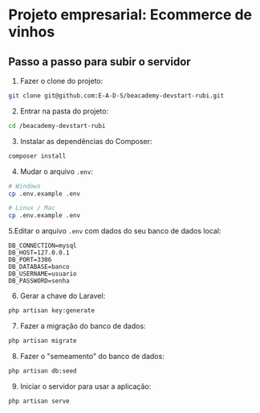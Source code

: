 # Projeto empresarial: Ecommerce de vinhos


## Passo a passo para subir o servidor
1. Fazer o clone do projeto:
```bash
git clone git@github.com:E-A-D-S/beacademy-devstart-rubi.git
```

2. Entrar na pasta do projeto:
```bash
cd /beacademy-devstart-rubi
```

3. Instalar as dependências do Composer:
```bash
composer install
```

4. Mudar o arquivo `.env`:
```bash
# Windows
cp .env.example .env

# Linux / Mac
cp .env.example .env
```

5.Editar o arquivo `.env` com dados do seu banco de dados local:
```
DB_CONNECTION=mysql
DB_HOST=127.0.0.1
DB_PORT=3306
DB_DATABASE=banco
DB_USERNAME=usuario
DB_PASSWORD=senha
```

6. Gerar a chave do Laravel:
```bash
php artisan key:generate
```

7. Fazer a migração do banco de dados:
```bash
php artisan migrate
```

8. Fazer o "semeamento" do banco de dados:
```bash
php artisan db:seed
```

9. Iniciar o servidor para usar a aplicação:
```bash
php artisan serve
```

